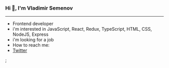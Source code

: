 <h3>Hi 👋, I'm Vladimir Semenov</h3>
<hr/>
  <div>
    <ul>
      <li>Frontend developer</li>
      <li>i'm interested in JavaScript, React, Redux, TypeScript, HTML, CSS, NodeJS, Express </li>
      <li>i'm looking for a job </li>
      <li>
        How to reach me:
        <li>
          <a href="https://twitter.com/mtfbwy04">Twitter</a>
        </li>
      </li>
    </ul>
  </div>;
